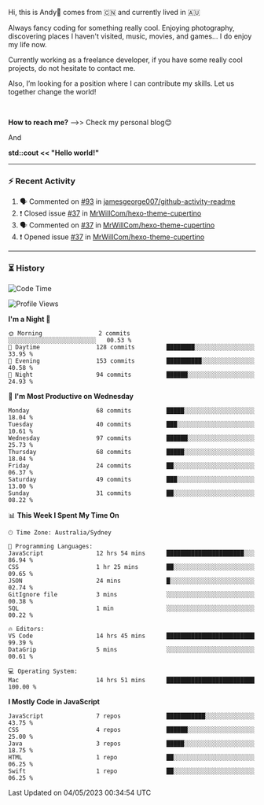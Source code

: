 Hi, this is Andy👋 comes from :cn: and currently lived in 🇦🇺

Always fancy coding for something really cool. Enjoying photography, discovering places I haven't visited, music, movies, and games... I do enjoy my life now.

Currently working as a freelance developer, if you have some really cool projects, do not hesitate to contact me.

Also, I’m looking for a position where I can contribute my skills. Let us together change the world!

<br>

<b>How to reach me?</b> -->> Check my personal blog😊

And

**std::cout << "Hello world!"**

---

### ⚡ Recent Activity
<!--START_SECTION:activity-->
1. 🗣 Commented on [#93](https://github.com/jamesgeorge007/github-activity-readme/issues/93) in [jamesgeorge007/github-activity-readme](https://github.com/jamesgeorge007/github-activity-readme)
2. ❗️ Closed issue [#37](https://github.com/MrWillCom/hexo-theme-cupertino/issues/37) in [MrWillCom/hexo-theme-cupertino](https://github.com/MrWillCom/hexo-theme-cupertino)
3. 🗣 Commented on [#37](https://github.com/MrWillCom/hexo-theme-cupertino/issues/37) in [MrWillCom/hexo-theme-cupertino](https://github.com/MrWillCom/hexo-theme-cupertino)
4. ❗️ Opened issue [#37](https://github.com/MrWillCom/hexo-theme-cupertino/issues/37) in [MrWillCom/hexo-theme-cupertino](https://github.com/MrWillCom/hexo-theme-cupertino)
<!--END_SECTION:activity-->

---

### ⏳ History
<!--START_SECTION:waka-->
![Code Time](http://img.shields.io/badge/Code%20Time-168%20hrs%2027%20mins-blue)

![Profile Views](http://img.shields.io/badge/Profile%20Views-30-blue)

**I'm a Night 🦉** 

```text
🌞 Morning                2 commits           ░░░░░░░░░░░░░░░░░░░░░░░░░   00.53 % 
🌆 Daytime                128 commits         ████████░░░░░░░░░░░░░░░░░   33.95 % 
🌃 Evening                153 commits         ██████████░░░░░░░░░░░░░░░   40.58 % 
🌙 Night                  94 commits          ██████░░░░░░░░░░░░░░░░░░░   24.93 % 
```
📅 **I'm Most Productive on Wednesday** 

```text
Monday                   68 commits          █████░░░░░░░░░░░░░░░░░░░░   18.04 % 
Tuesday                  40 commits          ███░░░░░░░░░░░░░░░░░░░░░░   10.61 % 
Wednesday                97 commits          ██████░░░░░░░░░░░░░░░░░░░   25.73 % 
Thursday                 68 commits          █████░░░░░░░░░░░░░░░░░░░░   18.04 % 
Friday                   24 commits          ██░░░░░░░░░░░░░░░░░░░░░░░   06.37 % 
Saturday                 49 commits          ███░░░░░░░░░░░░░░░░░░░░░░   13.00 % 
Sunday                   31 commits          ██░░░░░░░░░░░░░░░░░░░░░░░   08.22 % 
```


📊 **This Week I Spent My Time On** 

```text
🕑︎ Time Zone: Australia/Sydney

💬 Programming Languages: 
JavaScript               12 hrs 54 mins      ██████████████████████░░░   86.94 % 
CSS                      1 hr 25 mins        ██░░░░░░░░░░░░░░░░░░░░░░░   09.65 % 
JSON                     24 mins             █░░░░░░░░░░░░░░░░░░░░░░░░   02.74 % 
GitIgnore file           3 mins              ░░░░░░░░░░░░░░░░░░░░░░░░░   00.38 % 
SQL                      1 min               ░░░░░░░░░░░░░░░░░░░░░░░░░   00.22 % 

🔥 Editors: 
VS Code                  14 hrs 45 mins      █████████████████████████   99.39 % 
DataGrip                 5 mins              ░░░░░░░░░░░░░░░░░░░░░░░░░   00.61 % 

💻 Operating System: 
Mac                      14 hrs 51 mins      █████████████████████████   100.00 % 
```

**I Mostly Code in JavaScript** 

```text
JavaScript               7 repos             ███████████░░░░░░░░░░░░░░   43.75 % 
CSS                      4 repos             ██████░░░░░░░░░░░░░░░░░░░   25.00 % 
Java                     3 repos             █████░░░░░░░░░░░░░░░░░░░░   18.75 % 
HTML                     1 repo              ██░░░░░░░░░░░░░░░░░░░░░░░   06.25 % 
Swift                    1 repo              ██░░░░░░░░░░░░░░░░░░░░░░░   06.25 % 
```




 Last Updated on 04/05/2023 00:34:54 UTC
<!--END_SECTION:waka-->


<!---
JinchuanL/JinchuanL is a ✨ special ✨ repository because its `README.md` (this file) appears on your GitHub profile.
You can click the Preview link to take a look at your changes.
--->
